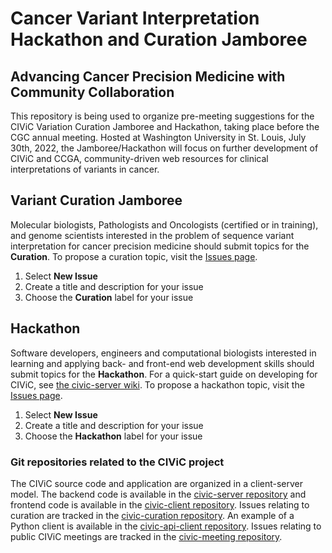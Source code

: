# Cancer Variant Interpretation Hackathon and Curation Jamboree
## Advancing Cancer Precision Medicine with Community Collaboration

This repository is being used to organize pre-meeting suggestions for the CIViC Variation Curation Jamboree and Hackathon, taking place before the CGC annual meeting. Hosted at Washington University in St. Louis, July 30th, 2022, the Jamboree/Hackathon will focus on further development of CIViC and CCGA, community-driven web resources for clinical interpretations of variants in cancer.

## Variant Curation Jamboree

Molecular biologists, Pathologists and Oncologists (certified or in training), and genome scientists interested in the problem of sequence variant interpretation for cancer precision medicine should submit topics for the **Curation**. To propose a curation topic, visit the [Issues page](https://github.com/genome/civic-meeting/issues). 

1. Select **New Issue**
2. Create a title and description for your issue
3. Choose the **Curation** label for your issue

## Hackathon
Software developers, engineers and computational biologists interested in learning and applying back- and front-end web development skills should submit topics for the **Hackathon**. For a quick-start guide on developing for CIViC, see [the civic-server wiki](https://github.com/genome/civic-server/wiki/Getting-Started-with-CIViC-Development-on-AWS). To propose a hackathon topic, visit the [Issues page](https://github.com/genome/civic-meeting/issues).

1. Select **New Issue**
2. Create a title and description for your issue
3. Choose the **Hackathon** label for your issue

### Git repositories related to the CIViC project
The CIViC source code and application are organized in a client-server model. The backend code is available in the [civic-server repository](https://github.com/genome/civic-server) and frontend code is available in the [civic-client repository](https://github.com/genome/civic-client). Issues relating to curation are tracked in the [civic-curation repository](https://github.com/genome/civic-curation). An example of a Python client is available in the [civic-api-client repository](https://github.com/griffithlab/civic-api-client). Issues relating to public CIViC meetings are tracked in the [civic-meeting repository](https://github.com/genome/civic-meeting).
